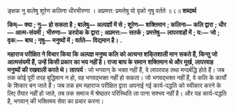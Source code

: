  

ङ्क्षक नु बालेषु शूरेण कलिना धीरभीरुणा । अप्रमत्त: प्रमत्तेषु यो वृको नृषु वर्तते ॥ ८॥ **शब्दार्थ** 

**किम्—** **क्या** **; नु—** **हो सकता है** **; बालेषु—** **अल्पज्ञों में से** **; शूरेण—** **शक्तिमान** **; कलिना—** **कलि द्वारा** **; धीर—** **आत्म-संयमी** **;** **भीरुणा—** **डरपोक के द्वारा** **; अप्रमत्त:—** **सतर्क** **; प्रमत्तेषु—** **लापरवाहों में** **; य:—** **जो** **; वृक:—** **बाघ** **; नृषु—** **मनुष्यों में** **; वर्तते—** **विद्यमान है।** **.** 

**महाराज परीक्षित ने विचार किया कि अल्पज्ञ मनुष्य कलि को अत्यन्त शकि्तशाली मान** **सकते हैं, किन्तु जो आत्मसंयमी हैं, उन्हें किसी प्रकार का भय नहीं है। राजा बाघ के समान** **शक्तिमान थे और मूर्ख, लापरवाह मनुष्यों की रखवाली करते थे।** **तात्पर्य** : जो भगवान् के भक्त नहीं हैं, वे लापरवाह तथा मन्दर्बद्धि होते हैं। जब तक कोई पूरी तरह बुद्धिमान न हो, वह भगवद्भक्त नहीं हो सकता। जो भगवद्भक्त नहीं हैं, वे कलि के कार्यों के शिकार बन जाते हैं। जब तक हम महाराज परीक्षित द्वारा अपनाई गई कार्य-पद्धति को स्वीकार करने के लिए तैयार नहीं हो जाते, तब तक समाज में श्रेष्ठतर परिस्थिति ला पाना सश्भव नहीं है। और यह कार्य-पद्धति है, भगवान् की भक्तिमय सेवा का प्रचार करना। 